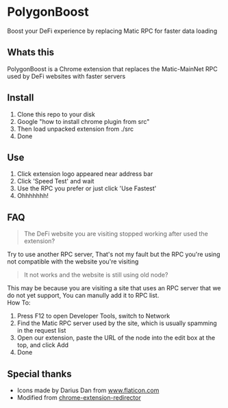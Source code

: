 # PolygonBoost
Boost your DeFi experience by replacing Matic RPC for faster data loading

## Whats this
PolygonBoost is a Chrome extension that replaces the Matic-MainNet RPC used by DeFi websites with faster servers

## Install
1. Clone this repo to your disk
2. Google "how to install chrome plugin from src"
3. Then load unpacked extension from ./src
4. Done

## Use
1. Click extension logo appeared near address bar
2. Click 'Speed Test' and wait
3. Use the RPC you prefer or just click 'Use Fastest'
4. Ohhhhhhh!

## FAQ
> The DeFi website you are visiting stopped working after used the extension?

Try to use another RPC server, That's not my fault but the RPC you're using not compatible with the website you're visiting
> It not works and the website is still using old node?

This may be because you are visiting a site that uses an RPC server that we do not yet support, You can manully add it to RPC list.\
How To:
1. Press F12 to open Developer Tools, switch to Network
2. Find the Matic RPC server used by the site, which is usually spamming in the request list
3. Open our extension, paste the URL of the node into the edit box at the top, and click Add
4. Done

## Special thanks
- Icons made by Darius Dan from www.flaticon.com
- Modified from [chrome-extension-redirector](https://github.com/bendavis78/chrome-extension-redirector)
